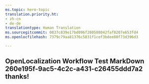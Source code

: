 ```yaml
---
ms.topic: hero-topic
translation.priority.ht:
- zh-cn
- de-de
translationtype: Human Translation
ms.sourcegitcommit: 0837c839e17bd096f280588042faf8207e653fd4
ms.openlocfilehash: 7379c79aa81376c5831f1cef3bdee80f73d396d3

---
```

## OpenLocalization Workflow Test MarkDown 260e195f-9ac5-4c2c-a431-c26455ddd7a2 thanks!



<!--HONumber=Jul16_HO4-->


